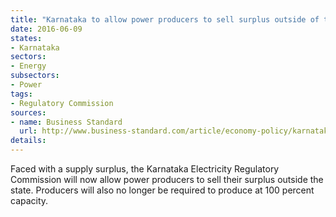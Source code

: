 ```yaml
---
title: "Karnataka to allow power producers to sell surplus outside of the state"
date: 2016-06-09
states:
- Karnataka
sectors:
- Energy
subsectors:
- Power
tags:
- Regulatory Commission
sources:
- name: Business Standard
  url: http://www.business-standard.com/article/economy-policy/karnataka-power-producers-can-sell-surplus-outside-116053101108_1.html
details:
---
```


Faced with a supply surplus, the Karnataka Electricity Regulatory Commission will now allow power producers to sell their surplus outside the state. Producers will also no longer be required to produce at 100 percent capacity.
